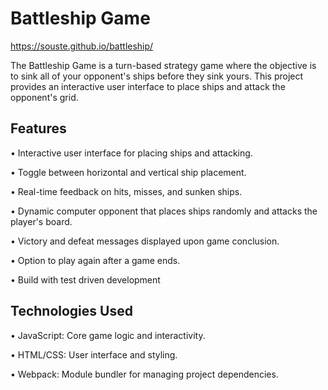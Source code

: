 # Battleship Game

https://souste.github.io/battleship/

The Battleship Game is a turn-based strategy game where the objective is to sink all of your opponent's ships before they sink yours. This project provides an interactive user interface to place ships and attack the opponent's grid.

## Features

• Interactive user interface for placing ships and attacking.

• Toggle between horizontal and vertical ship placement.

• Real-time feedback on hits, misses, and sunken ships.

• Dynamic computer opponent that places ships randomly and attacks the player's board.

• Victory and defeat messages displayed upon game conclusion.

• Option to play again after a game ends.

• Build with test driven development

## Technologies Used

• JavaScript: Core game logic and interactivity.

• HTML/CSS: User interface and styling.

• Webpack: Module bundler for managing project dependencies.
